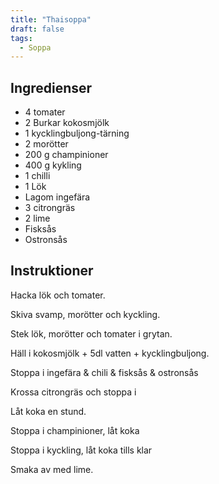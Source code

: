 ```yaml
---
title: "Thaisoppa"
draft: false
tags:
  - Soppa
---
```


## Ingredienser
- 4 tomater
- 2 Burkar kokosmjölk
- 1 kycklingbuljong-tärning
- 2 morötter
- 200 g champinioner
- 400 g kykling
- 1 chilli
- 1 Lök
- Lagom ingefära
- 3 citrongräs
- 2 lime
- Fisksås
- Ostronsås

## Instruktioner
Hacka lök och tomater.

Skiva svamp, morötter och kyckling.

Stek lök, morötter och tomater i grytan.

Häll i kokosmjölk + 5dl vatten + kycklingbuljong.

Stoppa i ingefära & chili & fisksås & ostronsås

Krossa citrongräs och stoppa i

Låt koka en stund.

Stoppa i champinioner, låt koka

Stoppa i kyckling, låt koka tills klar

Smaka av med lime.